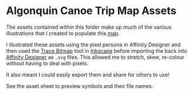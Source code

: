 # Algonquin Canoe Trip Map Assets
The assets contained within this folder make up much of the various illustrations that I created to populate this [map](https://warrenrdavison.wixsite.com/maps/algonquin2021).

I illustrated these assets using the pixel persona in Affinity Designer and then used the [Trace Bitmap](https://inkscape.org/doc/tutorials/tracing/tutorial-tracing.html) tool in [Inkscape](https://inkscape.org) before importing the back into [Affinity Designer](https://affinity.serif.com/en-gb/designer/) as `.svg` files. This allowed me to stretch, skew, re-colour without having to deal with pixels.

It also meant I could easily export them and share for others to use!

See the asset sheet to preview symbols and their file names.
